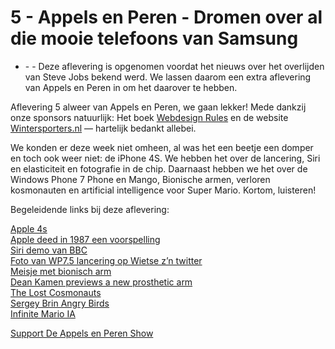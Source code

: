 # 5 - Appels en Peren - Dromen over al die mooie telefoons van Samsung

<ul>
<li>- - Deze aflevering is opgenomen voordat het nieuws over het overlijden van Steve Jobs bekend werd. We lassen daarom een extra aflevering van Appels en Peren in om het daarover te hebben.</li>
</ul>

<p>Aflevering 5 alweer van Appels en Peren, we gaan lekker! Mede dankzij onze sponsors natuurlijk: Het boek <a href="http://itunes.apple.com/nl/book/webdesign-rules!/id430579315?mt=11" target="_blank">Webdesign Rules</a> en de website <a href="http://wintersporters.nl/" target="_blank">Wintersporters.nl</a> — hartelijk bedankt allebei.</p>

<p>We konden er deze week niet omheen, al was het een beetje een domper en toch ook weer niet: de iPhone 4S. We hebben het over de lancering, Siri en elasticiteit en fotografie in de chip. Daarnaast hebben we het over de Windows Phone 7 Phone en Mango, Bionische armen, verloren kosmonauten en artificial intelligence voor Super Mario. Kortom, luisteren! </p>

<p>Begeleidende links bij deze aflevering:</p>

<p><a href="http://www.apple.com/nl/iphone/" target="_blank">Apple 4s</a><br />
<a href="http://www.iphoneclub.nl/145380/apple-voorspelde-siri-al-in-1987-en-zat-er-maar-een-maand-naast/" target="_blank">Apple deed in 1987 een voorspelling</a><br />
<a href="http://9to5mac.com/2011/10/04/bbc-gets-a-hands-on-with-the-iphone-4s-and-siri-personal-assistant/" target="_blank">Siri demo van BBC</a><br />
<a href="http://twitter.com/#!/wietsehage/status/120951643314470912" target="_blank">Foto van WP7.5 lancering op Wietse z’n twitter</a><br />
<a href="http://qa.geek.com/articles/geek-cetera/15-year-old-girl-gets-bionic-hand-is-able-to-hold-things-for-the-first-time-20110822/" target="_blank">Meisje met bionisch arm</a><br />
<a href="http://www.ted.com/talks/dean_kamen_previews_a_new_prosthetic_arm.html" target="_blank">Dean Kamen previews a new prosthetic arm</a><br />
<a href="http://www.lostcosmonauts.com/" target="_blank">The Lost Cosmonauts</a><br />
<a href="http://kottke.org/11/09/why-is-sergey-brin-so-good-at-angry-birds" target="_blank">Sergey Brin Angry Birds</a><br />
<a href="http://www.ai-blog.net/archives/000170.html" target="_blank">Infinite Mario IA</a></p><p><a href="https://www.patreon.com/appelsenperenshow" rel="payment">Support De Appels en Peren Show</a></p>